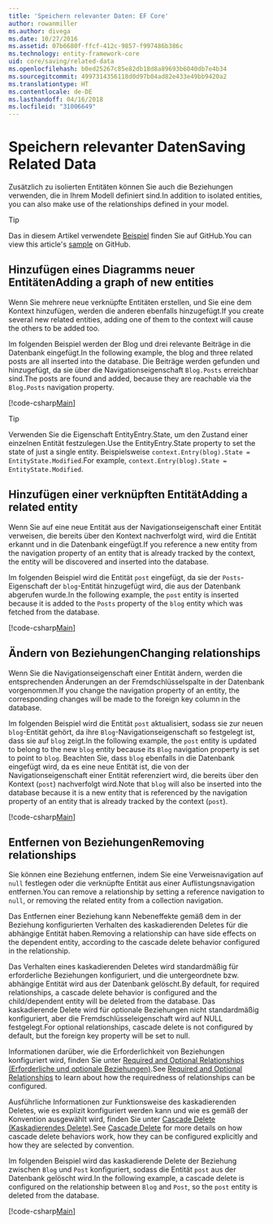 ```yaml
---
title: 'Speichern relevanter Daten: EF Core'
author: rowanmiller
ms.author: divega
ms.date: 10/27/2016
ms.assetid: 07b6680f-ffcf-412c-9857-f997486b386c
ms.technology: entity-framework-core
uid: core/saving/related-data
ms.openlocfilehash: b0ed25267c85e82db18d8a89693b6040db7e4b34
ms.sourcegitcommit: 4997314356118d0d97b04ad82e433e49bb9420a2
ms.translationtype: HT
ms.contentlocale: de-DE
ms.lasthandoff: 04/16/2018
ms.locfileid: "31006649"
---
```

# <a name="saving-related-data"></a><span data-ttu-id="b32c0-102">Speichern relevanter Daten</span><span class="sxs-lookup"><span data-stu-id="b32c0-102">Saving Related Data</span></span>

<span data-ttu-id="b32c0-103">Zusätzlich zu isolierten Entitäten können Sie auch die Beziehungen verwenden, die in Ihrem Modell definiert sind.</span><span class="sxs-lookup"><span data-stu-id="b32c0-103">In addition to isolated entities, you can also make use of the relationships defined in your model.</span></span>

> [!TIP]  
> <span data-ttu-id="b32c0-104">Das in diesem Artikel verwendete [Beispiel](https://github.com/aspnet/EntityFramework.Docs/tree/master/samples/core/Saving/Saving/RelatedData/) finden Sie auf GitHub.</span><span class="sxs-lookup"><span data-stu-id="b32c0-104">You can view this article's [sample](https://github.com/aspnet/EntityFramework.Docs/tree/master/samples/core/Saving/Saving/RelatedData/) on GitHub.</span></span>

## <a name="adding-a-graph-of-new-entities"></a><span data-ttu-id="b32c0-105">Hinzufügen eines Diagramms neuer Entitäten</span><span class="sxs-lookup"><span data-stu-id="b32c0-105">Adding a graph of new entities</span></span>

<span data-ttu-id="b32c0-106">Wenn Sie mehrere neue verknüpfte Entitäten erstellen, und Sie eine dem Kontext hinzufügen, werden die anderen ebenfalls hinzugefügt.</span><span class="sxs-lookup"><span data-stu-id="b32c0-106">If you create several new related entities, adding one of them to the context will cause the others to be added too.</span></span>

<span data-ttu-id="b32c0-107">Im folgenden Beispiel werden der Blog und drei relevante Beiträge in die Datenbank eingefügt.</span><span class="sxs-lookup"><span data-stu-id="b32c0-107">In the following example, the blog and three related posts are all inserted into the database.</span></span> <span data-ttu-id="b32c0-108">Die Beiträge werden gefunden und hinzugefügt, da sie über die Navigationseigenschaft `Blog.Posts` erreichbar sind.</span><span class="sxs-lookup"><span data-stu-id="b32c0-108">The posts are found and added, because they are reachable via the `Blog.Posts` navigation property.</span></span>

[!code-csharp[Main](../../../samples/core/Saving/Saving/RelatedData/Sample.cs#AddingGraphOfEntities)]

> [!TIP]  
> <span data-ttu-id="b32c0-109">Verwenden Sie die Eigenschaft EntityEntry.State, um den Zustand einer einzelnen Entität festzulegen.</span><span class="sxs-lookup"><span data-stu-id="b32c0-109">Use the EntityEntry.State property to set the state of just a single entity.</span></span> <span data-ttu-id="b32c0-110">Beispielsweise `context.Entry(blog).State = EntityState.Modified`.</span><span class="sxs-lookup"><span data-stu-id="b32c0-110">For example, `context.Entry(blog).State = EntityState.Modified`.</span></span>

## <a name="adding-a-related-entity"></a><span data-ttu-id="b32c0-111">Hinzufügen einer verknüpften Entität</span><span class="sxs-lookup"><span data-stu-id="b32c0-111">Adding a related entity</span></span>

<span data-ttu-id="b32c0-112">Wenn Sie auf eine neue Entität aus der Navigationseigenschaft einer Entität verweisen, die bereits über den Kontext nachverfolgt wird, wird die Entität erkannt und in die Datenbank eingefügt.</span><span class="sxs-lookup"><span data-stu-id="b32c0-112">If you reference a new entity from the navigation property of an entity that is already tracked by the context, the entity will be discovered and inserted into the database.</span></span>

<span data-ttu-id="b32c0-113">Im folgenden Beispiel wird die Entität `post` eingefügt, da sie der `Posts`-Eigenschaft der `blog`-Entität hinzugefügt wird, die aus der Datenbank abgerufen wurde.</span><span class="sxs-lookup"><span data-stu-id="b32c0-113">In the following example, the `post` entity is inserted because it is added to the `Posts` property of the `blog` entity which was fetched from the database.</span></span>

[!code-csharp[Main](../../../samples/core/Saving/Saving/RelatedData/Sample.cs#AddingRelatedEntity)]

## <a name="changing-relationships"></a><span data-ttu-id="b32c0-114">Ändern von Beziehungen</span><span class="sxs-lookup"><span data-stu-id="b32c0-114">Changing relationships</span></span>

<span data-ttu-id="b32c0-115">Wenn Sie die Navigationseigenschaft einer Entität ändern, werden die entsprechenden Änderungen an der Fremdschlüsselspalte in der Datenbank vorgenommen.</span><span class="sxs-lookup"><span data-stu-id="b32c0-115">If you change the navigation property of an entity, the corresponding changes will be made to the foreign key column in the database.</span></span>

<span data-ttu-id="b32c0-116">Im folgenden Beispiel wird die Entität `post` aktualisiert, sodass sie zur neuen `blog`-Entität gehört, da ihre `Blog`-Navigationseigenschaft so festgelegt ist, dass sie auf `blog` zeigt.</span><span class="sxs-lookup"><span data-stu-id="b32c0-116">In the following example, the `post` entity is updated to belong to the new `blog` entity because its `Blog` navigation property is set to point to `blog`.</span></span> <span data-ttu-id="b32c0-117">Beachten Sie, dass `blog` ebenfalls in die Datenbank eingefügt wird, da es eine neue Entität ist, die von der Navigationseigenschaft einer Entität referenziert wird, die bereits über den Kontext (`post`) nachverfolgt wird.</span><span class="sxs-lookup"><span data-stu-id="b32c0-117">Note that `blog` will also be inserted into the database because it is a new entity that is referenced by the navigation property of an entity that is already tracked by the context (`post`).</span></span>

[!code-csharp[Main](../../../samples/core/Saving/Saving/RelatedData/Sample.cs#ChangingRelationships)]

## <a name="removing-relationships"></a><span data-ttu-id="b32c0-118">Entfernen von Beziehungen</span><span class="sxs-lookup"><span data-stu-id="b32c0-118">Removing relationships</span></span>

<span data-ttu-id="b32c0-119">Sie können eine Beziehung entfernen, indem Sie eine Verweisnavigation auf `null` festlegen oder die verknüpfte Entität aus einer Auflistungsnavigation entfernen.</span><span class="sxs-lookup"><span data-stu-id="b32c0-119">You can remove a relationship by setting a reference navigation to `null`, or removing the related entity from a collection navigation.</span></span>

<span data-ttu-id="b32c0-120">Das Entfernen einer Beziehung kann Nebeneffekte gemäß dem in der Beziehung konfigurierten Verhalten des kaskadierenden Deletes für die abhängige Entität haben.</span><span class="sxs-lookup"><span data-stu-id="b32c0-120">Removing a relationship can have side effects on the dependent entity, according to the cascade delete behavior configured in the relationship.</span></span>

<span data-ttu-id="b32c0-121">Das Verhalten eines kaskadierenden Deletes wird standardmäßig für erforderliche Beziehungen konfiguriert, und die untergeordnete bzw. abhängige Entität wird aus der Datenbank gelöscht.</span><span class="sxs-lookup"><span data-stu-id="b32c0-121">By default, for required relationships, a cascade delete behavior is configured and the child/dependent entity will be deleted from the database.</span></span> <span data-ttu-id="b32c0-122">Das kaskadierende Delete wird für optionale Beziehungen nicht standardmäßig konfiguriert, aber die Fremdschlüsseleigenschaft wird auf NULL festgelegt.</span><span class="sxs-lookup"><span data-stu-id="b32c0-122">For optional relationships, cascade delete is not configured by default, but the foreign key property will be set to null.</span></span>

<span data-ttu-id="b32c0-123">Informationen darüber, wie die Erforderlichkeit von Beziehungen konfiguriert wird, finden Sie unter [Required and Optional Relationships (Erforderliche und optionale Beziehungen)](../modeling/relationships.md#required-and-optional-relationships).</span><span class="sxs-lookup"><span data-stu-id="b32c0-123">See [Required and Optional Relationships](../modeling/relationships.md#required-and-optional-relationships) to learn about how the requiredness of relationships can be configured.</span></span>

<span data-ttu-id="b32c0-124">Ausführliche Informationen zur Funktionsweise des kaskadierenden Deletes, wie es explizit konfiguriert werden kann und wie es gemäß der Konvention ausgewählt wird, finden Sie unter [Cascade Delete (Kaskadierendes Delete)](cascade-delete.md).</span><span class="sxs-lookup"><span data-stu-id="b32c0-124">See [Cascade Delete](cascade-delete.md) for more details on how cascade delete behaviors work, how they can be configured explicitly and  how they are selected by convention.</span></span>

<span data-ttu-id="b32c0-125">Im folgenden Beispiel wird das kaskadierende Delete der Beziehung zwischen `Blog` und `Post` konfiguriert, sodass die Entität `post` aus der Datenbank gelöscht wird.</span><span class="sxs-lookup"><span data-stu-id="b32c0-125">In the following example, a cascade delete is configured on the relationship between `Blog` and `Post`, so the `post` entity is deleted from the database.</span></span>

[!code-csharp[Main](../../../samples/core/Saving/Saving/RelatedData/Sample.cs#RemovingRelationships)]
